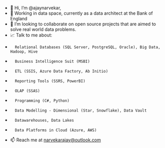 - 👋 Hi, I’m @ajaynarvekar, 
- 💼 Working in data space, currently as a data architect at the Bank of England
- 💞️ I’m looking to collaborate on open source projects that are aimed to solve real world data problems.
- 📈 Talk to me about: 
-       Relational Databases (SQL Server, PostgreSQL, Oracle), Big Data, Hadoop, Hive
-       Business Intelligence Suit (MSBI)
-       ETL (SSIS, Azure Data Factory, Ab Initio)
-       Reporting Tools (SSRS, PowerBI)
-       OLAP (SSAS)
-       Programming (C#, Python)
-       Data Modelling - Dimensional (Star, Snowflake), Data Vault
-       Datawarehouses, Data Lakes
-       Data Platforms in Cloud (Azure, AWS)
- 📫 Reach me at narvekarajay@outlook.com

<!---
ajaynarvekar/ajaynarvekar is a ✨ special ✨ repository because its `README.md` (this file) appears on your GitHub profile.
You can click the Preview link to take a look at your changes.
--->
